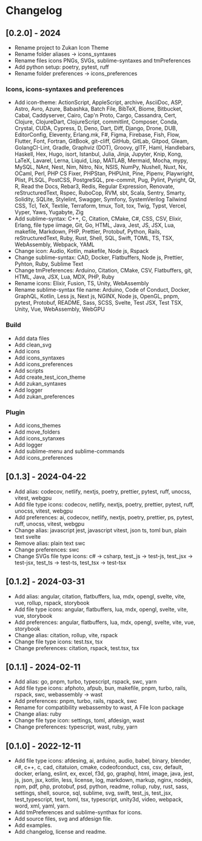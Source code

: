 # Changelog

## [0.2.0] - 2024
- Rename project to Zukan Icon Theme
- Rename folder aliases -> icons_syntaxes
- Rename files icons PNGs, SVGs, sublime-syntaxes and tmPreferences
- Add python setup: poetry, pytest, ruff
- Rename folder preferences -> icons_preferences

### Icons, icons-syntaxes and preferences
- Add icon-theme: ActionScript, AppleScript, archive, AsciiDoc, ASP, Astro, Avro, Azure, Babashka, Batch File, BibTeX, Biome, Bitbucket, Cabal, Caddyserver, Cairo, Cap'n Proto, Cargo, Cassandra, Cert, Clojure, ClojureDart, ClojureScript, commitlint, Composer, Conda, Crystal, CUDA, Cypress, D, Deno, Dart, Diff, Django, Drone, DUB, EditorConfig, Eleventy, Erlang.mk, F#, Figma, Firebase, Fish, Flow, Flutter, Font, Fortran, GitBook, git-cliff, GitHub, GitLab, Gitpod, Gleam, GolangCI-Lint, Gradle, Graphviz (DOT), Groovy, glTF, Haml, Handlebars, Haskell, Hex, Hugo, isort, Istanbul, Julia, Jinja, Jupyter, Knip, Kong, LaTeX, Lavarel, Lerna, Liquid, Lisp, MATLAB, Mermaid, Mocha, mypy, MySQL, NAnt, Nest, Nim, Nitro, Nix, NSIS, NumPy, Nushell, Nuxt, Nx, OCaml, Perl, PHP CS Fixer, PHPStan, PHPUnit, Pine, Pipenv, Playwright, Plist, PLSQL, PostCSS, PostgreSQL, pre-commit, Pug, Pylint, Pyright, Qt, R, Read the Docs, Rebar3, Redis, Regular Expression, Renovate, reStructuredText, Rspec, RuboCop, RVM, sbt, Scala, Sentry, Smarty, Solidity, SQLite, Stylelint, Swagger, Symfony, SystemVerilog Tailwind CSS, Tcl, TeX, Textile, Terraform, tmux, Toit, tox, Twig, Typst, Vercel, Vyper, Yaws, Yugabyte, Zig
- Add sublime-syntax: C++, C, Citation, CMake, C#, CSS, CSV, Elixir, Erlang, file type iimage, Git, Go, HTML, Java, Jest, JS, JSX, Lua, makefile, Markdown, PHP, Prettier, Protobuf, Python, Rails, reStructuredText, Ruby, Rust, Shell, SQL, Swift, TOML, TS, TSX, WebAssembly, Webpack, YAML
- Change icon: Audio, Kotlin, makefile, Node js, Rspack
- Change sublime-syntax: CAD, Docker, Flatbuffers, Node js, Prettier, Pyhton, Ruby, Sublime Text
- Change tmPreferences: Arduino, Citation, CMake, CSV, Flatbuffers, git, HTML, Java, JSX, Lua, MDX, PHP, Ruby
- Rename icons: Elixir, Fusion, TS, Unity, WebAssembly
- Rename sublime-syntax file name: Arduino, Code of Conduct, Docker, GraphQL, Kotlin, Less js, Next js, NGINX, Node js, OpenGL, pnpm, pytest, Protobuf, README, Sass, SCSS, Svelte, Test JSX, Test TSX, Unity, Vue, WebAssembly, WebGPU

### Build
- Add data files
- Add clean_svg
- Add icons
- Add icons_syntaxes
- Add icons_preferences
- Add scripts
- Add create_test_icon_theme
- Add zukan_syntaxes
- Add logger
- Add zukan_preferences

### Plugin
- Add icons_themes
- Add move_folders
- Add icons_sytanxes
- Add logger
- Add sublime-menu and sublime-commands
- Add icons_preferences

## [0.1.3] - 2024-04-22
- Add alias: codecov, netlify, nextjs, poetry, prettier, pytest, ruff, unocss, vitest, webgpu
- Add file type icons: codecov, netlify, nextjs, poetry, prettier, pytest, ruff, unocss, vitest, webgpu
- Add preferences: ai, codecov, netlify, nextjs, poetry, prettier, ps, pytest, ruff, unocss, vitest, webgpu
- Change alias: javascript jest, javascript vitest, json ts, toml bun, plain text svelte
- Remove alias: plain text swc 
- Change preferences: swc
- Change SVGs file type icons: c# -> csharp, test_js -> test-js, test_jsx -> test-jsx, test_ts -> test-ts, test_tsx -> test-tsx

## [0.1.2] - 2024-03-31
- Add alias: angular, citation, flatbuffers, lua, mdx, opengl, svelte, vite, vue, rollup, rspack, storybook
- Add file type icons: angular, flatbuffers, lua, mdx, opengl, svelte, vite, vue, storybook
- Add preferences: angular, flatbuffers, lua, mdx, opengl, svelte, vite, vue, storybook
- Change alias: citation, rollup, vite, rspack
- Change file type icons: test.tsx, tsx
- Change preferences: citation, rspack, test.tsx, tsx

## [0.1.1] - 2024-02-11
- Add alias: go, pnpm, turbo, typescript, rspack, swc, yarn
- Add file type icons: afphoto, afpub, bun, makefile, pnpm, turbo, rails, rspack, swc, webassembly -> wast
- Add preferences: pnpm, turbo, rails, rspack, swc
- Rename for compatibility webassemby to wast, A File Icon package 
- Change alias: ruby
- Change file type icon: settings, toml, afdesign, wast
- Change preferences: typescript, wast, ruby, yarn

## [0.1.0] - 2022-12-11
- Add file type icons: afdesing, ai, arduino, audio, babel, binary, blender, c#, c++, c, cad, citatuion, cmake, codeofconduct, css, csv, default, docker, erlang, eslint, ex, excel, f3d, go, graphql, html, image, java, jest, js, json, jsx, kotlin, less, license, log, markdown, markup, nginx, nodejs, npm, pdf, php, protobuf, psd, python, readme, rollup, ruby, rust, sass, settings, shell, source, sql, sublime, svg, swift, test_js, test_jsx, test_typescript, text, toml, tsx, typescript, unity3d, video, webpack, word, xml, yaml, yarn.
- Add tmPreferences and sublime-synthax for icons.
- Add source files, svg and afdesign file.
- Add examples.
- Add changelog, license and readme.